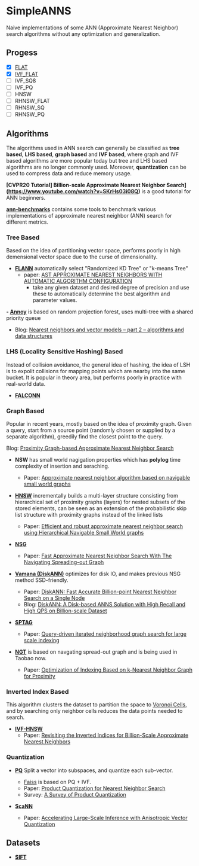 # SimpleANNS

Naive implementations of some ANN (Approximate Nearest Neighbor) search algorithms without any optimization and generalization.

## Progess 
- [x] [FLAT](https://github.com/hhy3/SimpleANNS/blob/master/src/FlatIndex.hpp)
- [x] [IVF_FLAT](https://github.com/hhy3/SimpleANNS/blob/master/src/IVFFlatIndex.hpp)
- [ ] IVF_SQ8
- [ ] IVF_PQ
- [ ] HNSW
- [ ] RHNSW_FLAT
- [ ] RHNSW_SQ
- [ ] RHNSW_PQ

## Algorithms

The algorithms used in ANN search can generally be classified as **tree based**, **LHS based**, **graph based** and **IVF based**, where graph and IVF based algorithms are more popular today but tree and LHS based algorithms are no longer commonly used. Moreover, **quantization** can be used to compress data and reduce memory usage.

**[CVPR20 Tutorial] Billion-scale Approximate Nearest Neighbor Search](https://www.youtube.com/watch?v=SKrHs03i08Q)** is a good tutorial for ANN beginners.

**[ann-benchmarks](https://github.com/erikbern/ann-benchmarks/)** contains some tools to benchmark various implementations of approximate nearest neighbor (ANN) search for different metrics.
### Tree Based
Based on the idea of partitioning vector space, performs poorly in high demensional vector space due to the curse of dimensionality.

- **[FLANN](https://github.com/flann-lib/flann)** automatically select "Randomized KD Tree" or "k-means Tree"
  - paper: [AST APPROXIMATE NEAREST NEIGHBORS WITH AUTOMATIC ALGORITHM CONFIGURATION](https://lear.inrialpes.fr/~douze/enseignement/2014-2015/presentation_papers/muja_flann.pdf) 
    - take any given dataset and desired degree of precision and use these to automatically determine the best algorithm and parameter values.

**- [Annoy](https://github.com/spotify/annoy)** is based on random projection forest, uses multi-tree with a shared priority queue
  - Blog: [Nearest neighbors and vector models – part 2 – algorithms and data structures](https://erikbern.com/2015/10/01/nearest-neighbors-and-vector-models-part-2-how-to-search-in-high-dimensional-spaces.html)

### LHS (Locality Sensitive Hashing) Based
Instead of collision avoidance, the general idea of hashing, the idea of LSH is to expolit collisions for mapping points which are nearby into the same bucket.
It is popular in theory area, but performs poorly in practice with real-world data.

- **[FALCONN](https://github.com/FALCONN-LIB/FALCONN)**


### Graph Based

Popular in recent years, mostly based on the idea of proximity graph. Given a query, start from a source point (randomly chosen or supplied by a separate algorithm), greedily find the closest point to the query.

Blog: [Proximity Graph-based Approximate Nearest Neighbor Search](https://zilliz.com/learn/pg-based-anns)

- **NSW** has small world nagigation properties which has **polylog** time complexity of insertion and seraching.
  - Paper: [Approximate nearest neighbor algorithm based on navigable small world graphs](https://publications.hse.ru/pubs/share/folder/x5p6h7thif/128296059.pdf)

- **[HNSW](https://github.com/nmslib/hnswlib)** incrementally builds a multi-layer structure consisting from hierarchical set of proximity graphs (layers) for nested subsets of the stored elements, can be seen as an extension of the probabilistic skip list structure with proximity graphs instead of the linked lists
  - Paper: [Efficient and robust approximate nearest neighbor search using Hierarchical Navigable Small World graphs](https://arxiv.org/ftp/arxiv/papers/1603/1603.09320.pdf)

- **[NSG](https://github.com/ZJULearning/nsg)**
  - Paper: [Fast Approximate Nearest Neighbor Search With The Navigating Spreading-out Graph](https://arxiv.org/pdf/1707.00143.pdf)

- **[Vamana (DiskANN)](https://github.com/microsoft/DiskANN)** optimizes for disk IO, and makes previous NSG method SSD-friendly.
  - Paper: [DiskANN: Fast Accurate Billion-point Nearest Neighbor Search on a Single Node](https://suhasjs.github.io/files/diskann_neurips19.pdf)
  - Blog: [DiskANN: A Disk-based ANNS Solution with High Recall and High QPS on Billion-scale Dataset](https://zilliz.com/blog/diskann-a-disk-based-anns-solution-with-high-recall-and-high-qps-on-billion-scale-dataset)

- **[SPTAG](https://github.com/microsoft/SPTAG)**
  - Paper: [Query-driven iterated neighborhood graph search for large scale indexing](https://jingdongwang2017.github.io/Pubs/ACMMM12-GraphSearch.pdf)

- **[NGT](https://github.com/yahoojapan/NGT)** is based on navgating spread-out graph and is being used in Taobao now.
  - Paper: [Optimization of Indexing Based on k-Nearest Neighbor Graph for Proximity](https://arxiv.org/pdf/1810.07355.pdf)

### Inverted Index Based
This algorithm clusters the dataset to partition the space to [Voronoi Cells](https://oi-wiki.org/geometry/triangulation/#voronoi), and by searching only neighbor cells reduces the data points needed to search.

- **[IVF-HNSW](https://github.com/dbaranchuk/ivf-hnsw)**
  - Paper: [Revisiting the Inverted Indices for Billion-Scale Approximate Nearest Neighbors](https://openaccess.thecvf.com/content_ECCV_2018/papers/Dmitry_Baranchuk_Revisiting_the_Inverted_ECCV_2018_paper.pdf)


### Quantization
- **[PQ](https://github.com/matsui528/nanopq/blob/main/nanopq/pq.py)** Split a vector into subspaces, and quantize each sub-vector.
  - [Faiss](https://github.com/facebookresearch/faiss) is based on PQ + IVF.
  - Paper: [Product Quantization for Nearest Neighbor Search](https://hal.inria.fr/inria-00514462v2/document)
  - Survey: [A Survey of Product Quantization](https://www.jstage.jst.go.jp/article/mta/6/1/6_2/_pdf)

- **[ScaNN](https://github.com/google-research/google-research/tree/master/scann)**
  - Paper: [Accelerating Large-Scale Inference with Anisotropic Vector Quantization](http://proceedings.mlr.press/v119/guo20h/guo20h.pdf)

## Datasets

- **[SIFT](http://corpus-texmex.irisa.fr/)**
